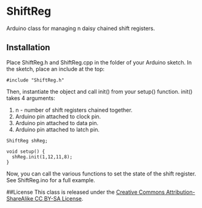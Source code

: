 # ShiftReg
Arduino class for managing n daisy chained shift registers.

## Installation
Place ShiftReg.h and ShiftReg.cpp in the folder of your Arduino sketch. In the sketch, place an include at the top:
```
#include "ShiftReg.h"
```
Then, instantiate the object and call init() from your setup() function. init() takes 4 arguments:
1. n - number of shift registers chained together.
2. Arduino pin attached to clock pin.
3. Arduino pin attached to data pin.
4. Arduino pin attached to latch pin.
```
ShiftReg shReg;

void setup() {
  shReg.init(1,12,11,8);
}
```
Now, you can call the various functions to set the state of the shift register. See ShiftReg.ino for a full example.

##License
This class is released under the [Creative Commons Attribution-ShareAlike CC BY-SA License](https://creativecommons.org/licenses/by-sa/4.0/deed.en).
